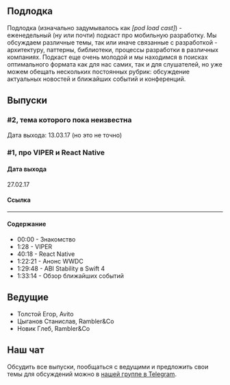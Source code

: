 ## Подлодка

Подлодка (изначально задумывалось как *[pod load cast]*) - еженедельный (ну или почти) подкаст про мобильную разработку. Мы обсуждаем различные темы, так или иначе связанные с разработкой - архитектуру, паттерны, библиотеки, процессы разработки в различных компаниях. Подкаст еще очень молодой и мы находимся в поисках оптимального формата как для нас самих, так и для слушателей, но уже можем обещать нескольких постоянных рубрик: обсуждение актуальных новостей и ближайших событий и конференций.

## Выпуски

### #2, тема которого пока неизвестна

Дата выхода: 13.03.17 (но это не точно)

### #1, про VIPER и React Native

#### Дата выхода
27.02.17

#### Ссылка
---

#### Содержание

- 00:00 - Знакомство
- 1:28 - VIPER
- 40:18 - React Native
- 1:22:21 - Анонс WWDC
- 1:29:48 - ABI Stability в Swift 4
- 1:33:14 - Обзор ближайших событий

## Ведущие

- Толстой Егор, Avito
- Цыганов Станислав, Rambler&Co
- Новик Глеб, Rambler&Co

## Наш чат

Обсудить все выпуски, пообщаться с ведущими и предложить свои темы для обсуждений можно в [нашей группе в Telegram](https://telegram.me/podlodka).
